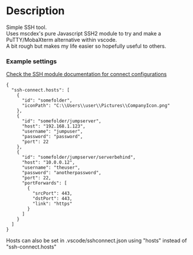 # Description

Simple SSH tool.  
Uses mscdex's pure Javascript SSH2 module to try and make a PuTTY/MobaXterm alternative within vscode.  
A bit rough but makes my life easier so hopefully useful to others.  

### Example settings
[Check the SSH module documentation for connect configurations](https://github.com/mscdex/ssh2#client-methods)
```
{
  "ssh-connect.hosts": [
    {
      "id": "somefolder",
      "iconPath": "C:\\Users\\user\\Pictures\\CompanyIcon.png"
    },
    {
      "id": "somefolder/jumpserver",
      "host": "192.168.1.123",
      "username": "jumpuser",
      "password": "password",
      "port": 22
    },
    {
      "id": "somefolder/jumpserver/serverbehind",
      "host": "10.0.0.12",
      "username": "theuser",
      "password": "anotherpassword",
      "port": 22,
      "portForwards": [
        {
          "srcPort": 443,
          "dstPort": 443,
          "link": "https"
        }
      ]
    }
  ]
}
```
Hosts can also be set in .vscode/sshconnect.json using "hosts" instead of "ssh-connect.hosts"

